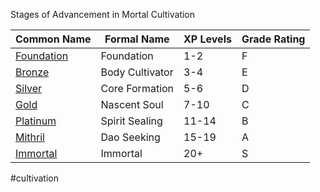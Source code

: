 Stages of Advancement in Mortal Cultivation

| Common Name | Formal Name | XP Levels | Grade Rating |
|---------|---------|---------|---------|
| [Foundation](Foundation.md) | Foundation | 1-2 | F |
| [Bronze](Bronze.md) | Body Cultivator | 3-4 | E |
| [Silver](Silver.md) | Core Formation | 5-6 | D |
| [Gold](Gold.md) | Nascent Soul | 7-10 | C |
| [Platinum](Platinum.md) | Spirit Sealing | 11-14 | B |
| [Mithril](Mithril.md) | Dao Seeking | 15-19 | A |
| [Immortal](Immortal.md) | Immortal | 20+ | S |

#cultivation
